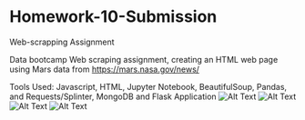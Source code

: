 # Homework-10-Submission
Web-scrapping Assignment

Data bootcamp Web scraping assignment, creating an HTML web page using Mars data from https://mars.nasa.gov/news/


Tools Used: Javascript, HTML, Jupyter Notebook, BeautifulSoup, Pandas, and Requests/Splinter, MongoDB and Flask Application
![Alt Text]( https://github.com/eherchen/Mission-to-Mars/blob/master/mars_screen_capMED1.png)
![Alt Text]( https://github.com/eherchen/Mission-to-Mars/blob/master/mars_screen_capMED2.png)
![Alt Text]( https://github.com/eherchen/Mission-to-Mars/blob/master/mars_screen_capSMALL1.png)
![Alt Text]( https://github.com/eherchen/Mission-to-Mars/blob/master/mars_screen_capSMALL2.png)

